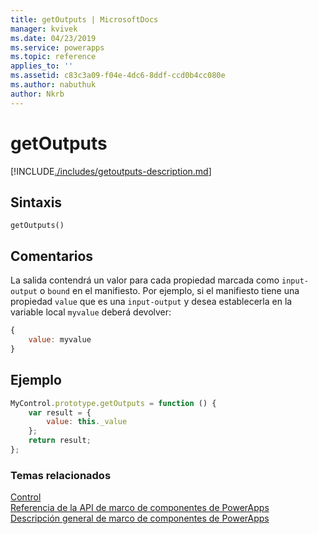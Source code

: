 ```yaml
---
title: getOutputs | MicrosoftDocs
manager: kvivek
ms.date: 04/23/2019
ms.service: powerapps
ms.topic: reference
applies_to: ''
ms.assetid: c83c3a09-f04e-4dc6-8ddf-ccd0b4cc080e
ms.author: nabuthuk
author: Nkrb
---
```

# <a name="getoutputs"></a>getOutputs

[!INCLUDE[./includes/getoutputs-description.md](./includes/getoutputs-description.md)]

## <a name="syntax"></a>Sintaxis

`getOutputs()`

## <a name="remarks"></a>Comentarios

La salida contendrá un valor para cada propiedad marcada como `input-output` o `bound` en el manifiesto.
Por ejemplo, si el manifiesto tiene una propiedad `value` que es una `input-output` y desea establecerla en la variable local `myvalue` deberá devolver:

```javascript
{
    value: myvalue
}
```

## <a name="example"></a>Ejemplo

```javascript
MyControl.prototype.getOutputs = function () {
    var result = {
        value: this._value
    };
    return result;
};
```


### <a name="related-topics"></a>Temas relacionados

[Control](../control.md)<br/>
[Referencia de la API de marco de componentes de PowerApps](../../reference/index.md)<br/>
[Descripción general de marco de componentes de PowerApps](../../overview.md)